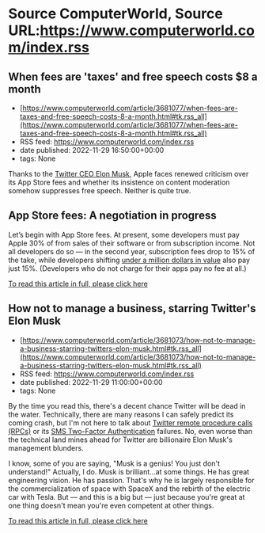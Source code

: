 # Source ComputerWorld, Source URL:https://www.computerworld.com/index.rss

## When fees are 'taxes' and free speech costs $8 a month
 - [https://www.computerworld.com/article/3681077/when-fees-are-taxes-and-free-speech-costs-8-a-month.html#tk.rss_all](https://www.computerworld.com/article/3681077/when-fees-are-taxes-and-free-speech-costs-8-a-month.html#tk.rss_all)
 - RSS feed: https://www.computerworld.com/index.rss
 - date published: 2022-11-29 16:50:00+00:00
 - tags: None

<article>
	<section class="page">
<p>Thanks to the <a href="https://twitter.com/elonmusk/status/1597285572699074560" rel="nofollow noopener" target="_blank">Twitter CEO Elon Musk</a>, Apple faces renewed criticism over its App Store fees and whether its insistence on content moderation somehow suppresses free speech. Neither is quite true.</p><h2><strong>App Store fees: A negotiation in progress</strong></h2>
<p>Let’s begin with App Store fees. At present, some developers must pay Apple 30% of from sales of their software or from subscription income. Not all developers do so — in the second year, subscription fees drop to 15% of the take, while developers shifting <a href="https://www.computerworld.com/article/3631529/developers-regulators-say-apples-app-store-changes-dont-do-enough.html">under a million dollars in value</a> also pay just 15%. (Developers who do not charge for their apps pay no fee at all.)</p><p class="jumpTag"><a href="https://www.computerworld.com/article/3681077/when-fees-are-taxes-and-free-speech-costs-8-a-month.html#jump">To read this article in full, please click here</a></p></section></article>

## How not to manage a business, starring Twitter's Elon Musk
 - [https://www.computerworld.com/article/3681073/how-not-to-manage-a-business-starring-twitters-elon-musk.html#tk.rss_all](https://www.computerworld.com/article/3681073/how-not-to-manage-a-business-starring-twitters-elon-musk.html#tk.rss_all)
 - RSS feed: https://www.computerworld.com/index.rss
 - date published: 2022-11-29 11:00:00+00:00
 - tags: None

<article>
	<section class="page">
<p>By the time you read this, there's a decent chance Twitter will be dead in the water. Technically, there are many reasons I can safely predict its coming crash, but I'm not here to talk about <a href="https://www.theregister.com/2022/11/14/musk_twitter_rpc_spat/" rel="noopener nofollow" target="_blank">Twitter remote procedure calls (RPCs)</a> or its <a href="https://www.zdnet.com/article/stop-using-twitter-to-log-in-to-other-websites/" rel="noopener nofollow" target="_blank">SMS Two-Factor Authentication</a> failures. No, even worse than the technical land mines ahead for Twitter are billionaire Elon Musk's management blunders.</p><p>I know, some of you are saying, "Musk is a genius! You just don't understand!" Actually, I do. Musk is brilliant...at some things. He has great engineering vision. He has passion. That's why he is largely responsible for the commercialization of space with SpaceX and the rebirth of the electric car with Tesla. But — and this is a big but — just because you're great at one thing doesn't mean you're even competent at other things.</p><p class="jumpTag"><a href="https://www.computerworld.com/article/3681073/how-not-to-manage-a-business-starring-twitters-elon-musk.html#jump">To read this article in full, please click here</a></p></section></article>

